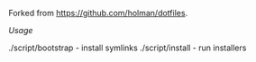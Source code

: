 Forked from https://github.com/holman/dotfiles.

*Usage*

./script/bootstrap - install symlinks
./script/install - run installers
